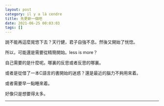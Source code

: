 ```yaml
---
layout: post
category: il y a là cendre
title: 先更新一個吧
date: 2021-06-25 00:03:03
tags: []
---
```


說不能再這麼晃悠下去？天行健，君子自強不息。然後又開始了恍惚。

所以，可能還是需要從精簡開始。less is more？

自己需要的是什麼呢。哪裏的反思或者反思的哪裏。

或者是從借了一本C語言的書開始的迷惑？還是最近的腦力不夠用來着。

或者需要早一點睡來着。

好像只是想要得太多。


------





